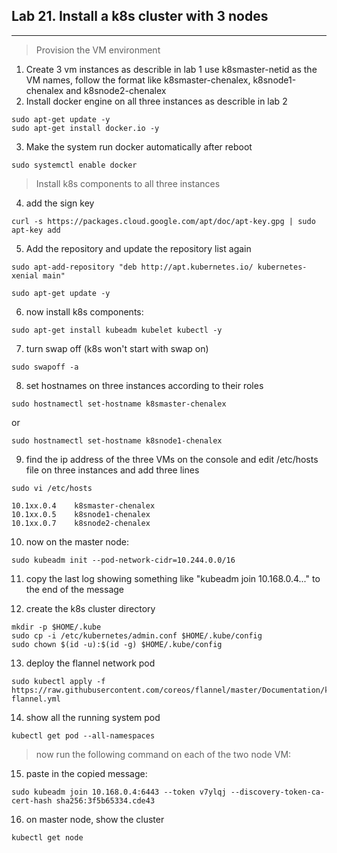 ## Lab 21. Install a k8s cluster with 3 nodes
___
> Provision the VM environment
1. Create 3 vm instances as describle in lab 1
use k8smaster-netid as the VM names, follow the format like k8smaster-chenalex, k8snode1-chenalex and k8snode2-chenalex 
2. Install docker engine on all three instances as describle in lab 2
```
sudo apt-get update -y
sudo apt-get install docker.io -y
```
3. Make the system run docker automatically after reboot
```
sudo systemctl enable docker
```
> Install k8s components to all three instances
4. add the sign key
 ```
curl -s https://packages.cloud.google.com/apt/doc/apt-key.gpg | sudo apt-key add
```
5. Add the repository and update the repository list again
```
sudo apt-add-repository "deb http://apt.kubernetes.io/ kubernetes-xenial main"

sudo apt-get update -y
```
6. now install k8s components:

```
sudo apt-get install kubeadm kubelet kubectl -y
```

7. turn swap off (k8s won't start with swap on)
```
sudo swapoff -a
```
8. set hostnames on three instances according to their roles
```
sudo hostnamectl set-hostname k8smaster-chenalex
```
or
```
sudo hostnamectl set-hostname k8snode1-chenalex
```
9. find the ip address of the three VMs on the console and edit /etc/hosts file on three instances and add three lines 
```
sudo vi /etc/hosts
```
```
10.1xx.0.4    k8smaster-chenalex
10.1xx.0.5    k8snode1-chenalex
10.1xx.0.7    k8snode2-chenalex
```

10. now on the master node:

```
sudo kubeadm init --pod-network-cidr=10.244.0.0/16
```

11. copy the last log showing something like "kubeadm join 10.168.0.4..." to the end of the message 

12. create the k8s cluster directory
```
mkdir -p $HOME/.kube
sudo cp -i /etc/kubernetes/admin.conf $HOME/.kube/config
sudo chown $(id -u):$(id -g) $HOME/.kube/config

```

13. deploy the flannel network pod
```
sudo kubectl apply -f https://raw.githubusercontent.com/coreos/flannel/master/Documentation/kube-flannel.yml
```

14. show all the running system pod

```
kubectl get pod --all-namespaces
```

> now run the following command on each of the two node VM:

15. paste in the copied message:
```
sudo kubeadm join 10.168.0.4:6443 --token v7ylqj --discovery-token-ca-cert-hash sha256:3f5b65334.cde43
```


16. on master node, show the cluster
```
kubectl get node
```





